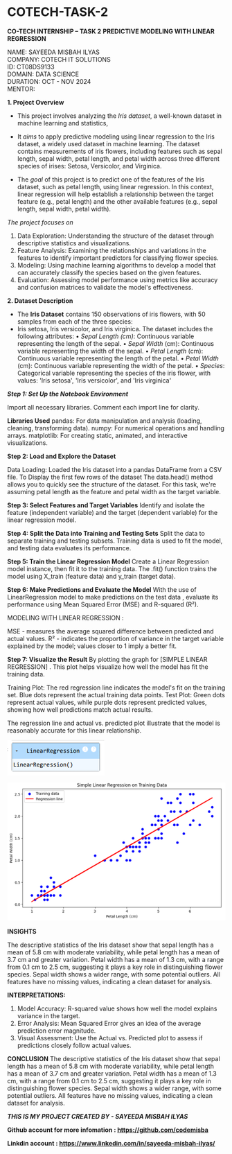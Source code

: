 # COTECH-TASK-2

**CO-TECH INTERNSHIP – TASK 2** 
**PREDICTIVE MODELING WITH LINEAR REGRESSION**

NAME: SAYEEDA MISBAH ILYAS                                                                                                                                                                                                                           
COMPANY: COTECH IT SOLUTIONS                                                                                                                                                                                                                              
ID: CT08DS9133                                                                                                                                                                                                                                        
DOMAIN: DATA SCIENCE                                                                                                                                                                                                                                
DURATION: OCT - NOV 2024                                                                                                                                                                                                                             
MENTOR: 

**1. Project Overview**

- This project involves analyzing the *Iris dataset*, a well-known dataset in machine learning and statistics, 
- It *aims* to apply predictive modeling using linear regression to the Iris dataset, a widely used dataset in machine learning. The dataset contains measurements of iris flowers, including features such as sepal length, sepal width, petal length, and petal width across three different species of irises: Setosa, Versicolor, and Virginica.

- The *goal* of this project is to predict one of the features of the Iris dataset, such as petal length, using linear regression. In this context, linear regression will help establish a relationship between the target feature (e.g., petal length) and the other available features (e.g., sepal length, sepal width, petal width).

*The project focuses on*

1. Data Exploration: Understanding the structure of the dataset through descriptive statistics and visualizations.
2. Feature Analysis: Examining the relationships and variations in the features to identify important predictors for classifying flower species.
3. Modeling: Using machine learning algorithms to develop a model that can accurately classify the species based on the given features.
4. Evaluation: Assessing model performance using metrics like accuracy and confusion matrices to validate the model's effectiveness.
   

**2. Dataset Description**

- The **Iris Dataset** contains 150 observations of iris flowers, with 50 samples from each of the three species:
- Iris setosa, Iris versicolor, and Iris virginica. The dataset includes the following attributes:
•	*Sepal Length (cm)*: Continuous variable representing the length of the sepal.
•	*Sepal Width* (cm): Continuous variable representing the width of the sepal.
•	*Petal Length* (cm): Continuous variable representing the length of the petal.
•	*Petal Width* (cm): Continuous variable representing the width of the petal.
•	*Species*: Categorical variable representing the species of the iris flower, with values: 'Iris setosa', 'Iris versicolor', and 'Iris virginica'


***Step 1: Set Up the Notebook Environment***

Import all necessary libraries. Comment each import line for clarity.

**Libraries Used**
pandas: For data manipulation and analysis (loading, cleaning, transforming data).
numpy: For numerical operations and handling arrays.
matplotlib: For creating static, animated, and interactive visualizations.


**Step 2: Load and Explore the Dataset**

Data Loading: Loaded the Iris dataset into a pandas DataFrame from a CSV file.
To Display the first few rows of the dataset
The data.head() method allows you to quickly see the structure of the dataset. For this task, we're assuming petal length as the feature and petal width as the target variable.


**Step 3: Select Features and Target Variables**
Identify and isolate the feature (independent variable) and the target (dependent variable) for the linear regression model.


**Step 4: Split the Data into Training and Testing Sets**
Split the data to separate training and testing subsets.
Training data is used to fit the model, and testing data evaluates its performance.


**Step 5: Train the Linear Regression Model**
Create a Linear Regression model instance, then fit it to the training data.
The .fit() function trains the model using X_train (feature data) and y_train (target data).


**Step 6: Make Predictions and Evaluate the Model**
With the use of LinearRegression model to make predictions on the test data , evaluate its performance using Mean Squared Error (MSE) and R-squared (R²).


MODELING WITH LINEAR REGRESSION :

MSE -  measures the average squared difference between predicted and actual values.
R²  - indicates the proportion of variance in the target variable explained by the model; values closer to 1 imply a better fit.


**Step 7: Visualize the Result**
By plotting the graph for [SIMPLE LINEAR REGRESSION] . This plot helps visualize how well the model has fit the training data.

Training Plot: The red regression line indicates the model's fit on the training set. Blue dots represent the actual training data points.
Test Plot: Green dots represent actual values, while purple dots represent predicted values, showing how well predictions match actual results.

The regression line and actual vs. predicted plot illustrate that the model is reasonably accurate for this linear relationship.


![image alt](https://github.com/codemisba/COTECH-TASK-2/blob/95da50e00836fa3c624aa847d7f8bfb6965b098d/task2%20-%20model.PNG)


![image alt](https://github.com/codemisba/COTECH-TASK-2/blob/35f7c127055caff63c6314bbf6f7df1a44545273/task2%20-%20graph1.PNG)






**INSIGHTS**

The descriptive statistics of the Iris dataset show that sepal length has a mean of 5.8 cm with moderate variability, while petal length has a mean of 3.7 cm and greater variation. Petal width has a mean of 1.3 cm, with a range from 0.1 cm to 2.5 cm, suggesting it plays a key role in distinguishing flower species. Sepal width shows a wider range, with some potential outliers. All features have no missing values, indicating a clean dataset for analysis.


**INTERPRETATIONS:**

1. Model Accuracy: R-squared value shows how well the model explains variance in the target.
2. Error Analysis: Mean Squared Error gives an idea of the average prediction error magnitude.
3. Visual Assessment: Use the Actual vs. Predicted plot to assess if predictions closely follow actual values.


**CONCLUSION**
The descriptive statistics of the Iris dataset show that sepal length has a mean of 5.8 cm with moderate variability, while petal length has a mean of 3.7 cm and greater variation. Petal width has a mean of 1.3 cm, with a range from 0.1 cm to 2.5 cm, suggesting it plays a key role in distinguishing flower species. Sepal width shows a wider range, with some potential outliers. All features have no missing values, indicating a clean dataset for analysis.


***THIS IS MY PROJECT CREATED BY - SAYEEDA MISBAH ILYAS***

**Github account for more infomation : https://github.com/codemisba**

**Linkdin account : https://www.linkedin.com/in/sayeeda-misbah-ilyas/**

